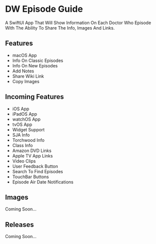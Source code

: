 # DW Episode Guide

A SwiftUI App That Will Show Information On Each Doctor Who Episode With The Ability To Share The Info, Images And Links.

## Features

- macOS App
- Info On Classic Episodes
- Info On New Episodes
- Add Notes
- Share Wiki Link
- Copy Images

## Incoming Features

- iOS App
- iPadOS App
- watchOS App
- tvOS App
- Widget Support
- SJA Info
- Torchwood Info
- Class Info
- Amazon DVD Links
- Apple TV App Links
- Video Clips
- User Feedback Button
- Search To Find Episodes
- TouchBar Buttons
- Episode Air Date Notifications

## Images

Coming Soon...

## Releases

Coming Soon...
